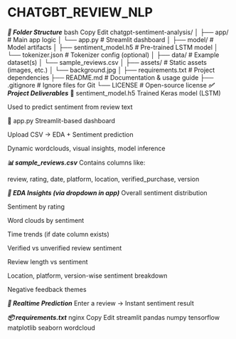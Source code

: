 # CHATGBT_REVIEW_NLP
***📁 Folder Structure***
bash
Copy
Edit
chatgpt-sentiment-analysis/
│
├── app/                         # Main app logic
│   └── app.py                   # Streamlit dashboard
│
├── model/                       # Model artifacts
│   ├── sentiment_model.h5       # Pre-trained LSTM model
│   └── tokenizer.json           # Tokenizer config (optional)
│
├── data/                        # Example dataset(s)
│   └── sample_reviews.csv
│
├── assets/                      # Static assets (images, etc.)
│   └── background.jpg
│
├── requirements.txt             # Project dependencies
├── README.md                    # Documentation & usage guide
├── .gitignore                   # Ignore files for Git
└── LICENSE                      # Open-source license
***✅ Project Deliverables***
🧠 sentiment_model.h5
Trained Keras model (LSTM)

Used to predict sentiment from review text

📄 app.py
Streamlit-based dashboard

Upload CSV → EDA + Sentiment prediction

Dynamic wordclouds, visual insights, model inference

***📊 sample_reviews.csv***
Contains columns like:

review, rating, date, platform, location, verified_purchase, version

***🧪 EDA Insights (via dropdown in app)***
Overall sentiment distribution

Sentiment by rating

Word clouds by sentiment

Time trends (if date column exists)

Verified vs unverified review sentiment

Review length vs sentiment

Location, platform, version-wise sentiment breakdown

Negative feedback themes

***💬 Realtime Prediction***
Enter a review → Instant sentiment result

***📦 requirements.txt***
nginx
Copy
Edit
streamlit
pandas
numpy
tensorflow
matplotlib
seaborn
wordcloud



